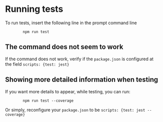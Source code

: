 # Running tests
To run tests, insert the following line in the prompt command line
```
        npm run test
```
## The command does not seem to work
If the command does not work, verify if the ```package.json``` is configured at the field ```scripts: {test: jest}```

## Showing more detailed information when testing
If you want more details to appear, while testing, you can run:
```
        npm run test --coverage
```
Or simply, reconfigure your ```package.json``` to be ```scripts: {test: jest --coverage}```
